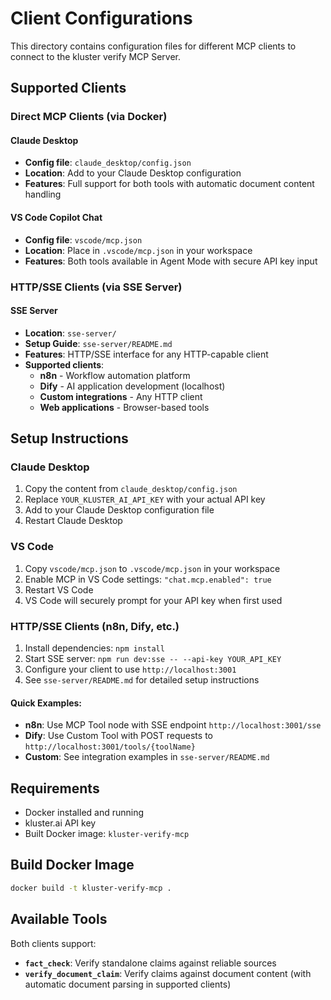 # Client Configurations

This directory contains configuration files for different MCP clients to connect to the kluster verify MCP Server.

## Supported Clients

### Direct MCP Clients (via Docker)

#### Claude Desktop
- **Config file**: `claude_desktop/config.json`
- **Location**: Add to your Claude Desktop configuration
- **Features**: Full support for both tools with automatic document content handling

#### VS Code Copilot Chat
- **Config file**: `vscode/mcp.json`
- **Location**: Place in `.vscode/mcp.json` in your workspace
- **Features**: Both tools available in Agent Mode with secure API key input

### HTTP/SSE Clients (via SSE Server)

#### SSE Server
- **Location**: `sse-server/`
- **Setup Guide**: `sse-server/README.md`
- **Features**: HTTP/SSE interface for any HTTP-capable client
- **Supported clients**:
  - **n8n** - Workflow automation platform
  - **Dify** - AI application development (localhost)
  - **Custom integrations** - Any HTTP client
  - **Web applications** - Browser-based tools

## Setup Instructions

### Claude Desktop
1. Copy the content from `claude_desktop/config.json`
2. Replace `YOUR_KLUSTER_AI_API_KEY` with your actual API key
3. Add to your Claude Desktop configuration file
4. Restart Claude Desktop

### VS Code
1. Copy `vscode/mcp.json` to `.vscode/mcp.json` in your workspace
2. Enable MCP in VS Code settings: `"chat.mcp.enabled": true`
3. Restart VS Code
4. VS Code will securely prompt for your API key when first used

### HTTP/SSE Clients (n8n, Dify, etc.)
1. Install dependencies: `npm install`
2. Start SSE server: `npm run dev:sse -- --api-key YOUR_API_KEY`
3. Configure your client to use `http://localhost:3001`
4. See `sse-server/README.md` for detailed setup instructions

#### Quick Examples:
- **n8n**: Use MCP Tool node with SSE endpoint `http://localhost:3001/sse`
- **Dify**: Use Custom Tool with POST requests to `http://localhost:3001/tools/{toolName}`
- **Custom**: See integration examples in `sse-server/README.md`

## Requirements

- Docker installed and running
- kluster.ai API key
- Built Docker image: `kluster-verify-mcp`

## Build Docker Image

```bash
docker build -t kluster-verify-mcp .
```

## Available Tools

Both clients support:
- **`fact_check`**: Verify standalone claims against reliable sources
- **`verify_document_claim`**: Verify claims against document content (with automatic document parsing in supported clients)